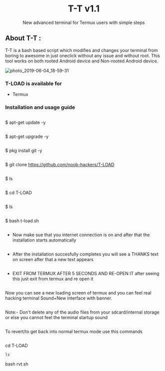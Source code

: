 <h1 align="center">T-T v1.1</h1>
<p align="center">
      New advanced terminal for Termux users with simple steps
</p>

## About T-T :

T-T is a bash based script which modifies and changes your terminal from boring to awesome in just oneclick without any issue and without root. This tool works on both rooted Android device and Non-rooted Android device.


![photo_2019-06-04_18-59-31](https://user-images.githubusercontent.com/49580304/58883803-c6ff2000-86fc-11e9-8897-362830f1781d.jpg)

### T-LOAD is available for

* Termux

### Installation and usage guide
```
```
$ apt-get update -y
```
```
$ apt-get upgrade -y
```
```
$ pkg install git -y
```
```
$ git clone https://github.com/noob-hackers/T-LOAD
```
```
$ ls
```
```
$ cd T-LOAD
```
```
$ ls
```
```
$ bash t-load.sh
```
```
* Now make sue that you internet connection is on and after that the installation starts automatically
```
```
* After the installation succesfully completes you will see a THANKS text on screen after that a new text appears 
```
```
* EXIT FROM TERMUX AFTER 5 SECONDS AND RE-OPEN IT after seeing this just exit from termux and re open it 
```
```
Now you can see a new loading screen of termux and you can feel real hacking terminal Sound+New interface with banner. 
```
```
Note:- Don't delete any of the audio files from your sdcard/internal storage or else you cannot feel the terminal startup sound
```
```
To revert/to get back into normal termux mode use this commands
```
```
cd T-LOAD
```
ls
```
bash rvt.sh
```
```

